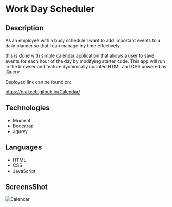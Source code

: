 # Work Day Scheduler

## Description 
As an employee with a busy schedule I want to add important events to a daily planner so that I can manage my time effectively.

this is done with simple calendar application that allows a user to save events for each hour of the day by modifying starter code. This app will run in the browser and feature dynamically updated HTML and CSS powered by jQuery. 

Deployed link can be found on: 

https://nrakeeb.github.io/Calendar/

## Technologies 
- Moment
- Bootstrap
- Jqurey

## Languages
- HTML
- CSS
- JavaScript

## ScreensShot

![Calendar](https://user-images.githubusercontent.com/82734765/140561988-ac342508-5415-4376-bfb1-ea077abfa251.JPG)
